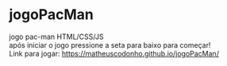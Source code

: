 # jogoPacMan
jogo pac-man HTML/CSS/JS <br>
após iniciar o jogo pressione a seta para baixo para começar! <br>
Link para jogar: https://matheuscodonho.github.io/jogoPacMan/
